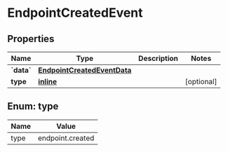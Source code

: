 
# EndpointCreatedEvent

## Properties
Name | Type | Description | Notes
------------ | ------------- | ------------- | -------------
**&#x60;data&#x60;** | [**EndpointCreatedEventData**](EndpointCreatedEventData.md) |  | 
**type** | [**inline**](#Type) |  |  [optional]


<a name="Type"></a>
## Enum: type
Name | Value
---- | -----
type | endpoint.created



